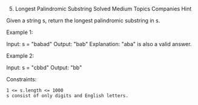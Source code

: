 5. Longest Palindromic Substring
Solved
Medium
Topics
Companies
Hint

Given a string s, return the longest
palindromic
substring
in s.



Example 1:

Input: s = "babad"
Output: "bab"
Explanation: "aba" is also a valid answer.

Example 2:

Input: s = "cbbd"
Output: "bb"



Constraints:

    1 <= s.length <= 1000
    s consist of only digits and English letters.


